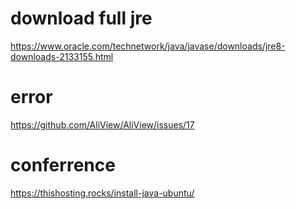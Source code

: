 
# download full jre
https://www.oracle.com/technetwork/java/javase/downloads/jre8-downloads-2133155.html

# error
https://github.com/AliView/AliView/issues/17

# conferrence
https://thishosting.rocks/install-java-ubuntu/
